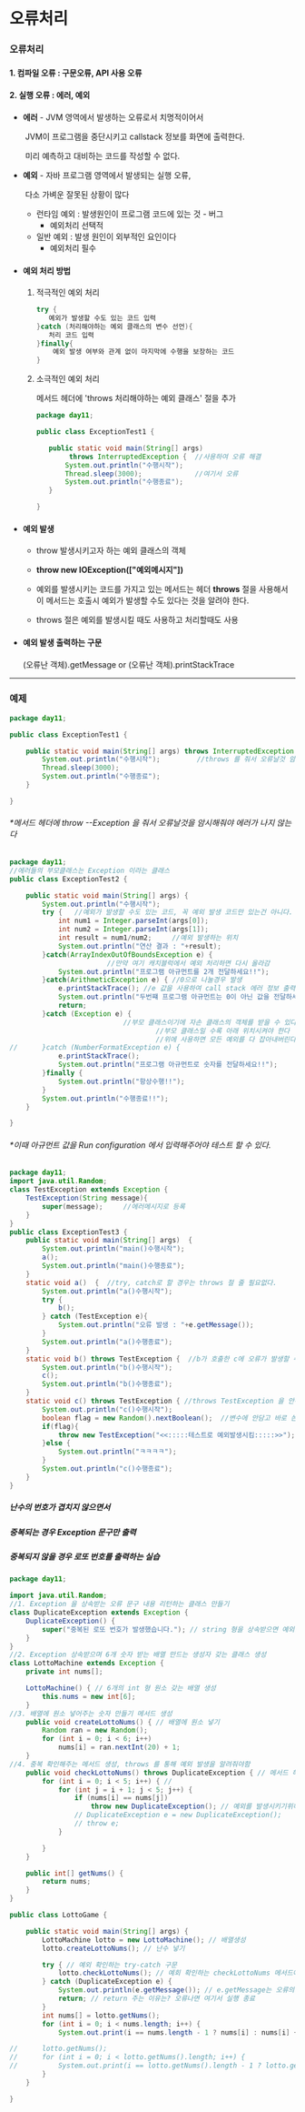 # 오류처리

### 오류처리

#### 1. 컴파일 오류 : 구문오류, API 사용 오류

#### 2. 실행 오류 : 에러, 예외

- **에러** - JVM 영역에서 발생하는 오류로서 치명적이어서

  ​		  JVM이 프로그램을 중단시키고 callstack 정보를 화면에 출력한다.

  ​		  미리 예측하고 대비하는 코드를 작성할 수 없다.

- **예외** - 자바 프로그램 영역에서 발생되는 실행 오류,

  ​		   다소 가벼운 잘못된 상황이 많다

  - 런타임 예외 : 발생원인이 프로그램 코드에 있는 것 - 버그
    - 예외처리 선택적
  - 일반 예외 : 발생 원인이 외부적인 요인이다
    - 예외처리 필수

- #### 예외 처리 방법

  1. 적극적인 예외 처리

     ```java
     try {
     	예외가 발생할 수도 있는 코드 입력
     }catch (처리해야하는 예외 클래스의 변수 선언){
     	처리 코드 입력
     }finally{
         예외 발생 여부와 관계 없이 마지막에 수행을 보장하는 코드
     }
     ```

  2. 소극적인 예외 처리

     메서드 헤더에 'throws 처리해야하는 예외 클래스' 절을 추가

     ```java
     package day11;
     
     public class ExceptionTest1 {
     
     	public static void main(String[] args) 
             throws InterruptedException {	//사용하여 오류 해결
     		System.out.println("수행시작");
     		Thread.sleep(3000);				//여기서 오류
     		System.out.println("수행종료");
     	}
     
     }
     ```

     

- #### 예외 발생

  - throw 발생시키고자 하는 예외 클래스의 객체

  - **throw new IOException(["예외메시지"])**
  - 예외를 발생시키는 코드를 가지고 있는 메서드는 헤더 **throws** 절을 사용해서 이 메서드는 호출시 예외가 발생할 수도 있다는 것을 알려야 한다.
  - throws 절은 예외를 발생시킬 때도 사용하고 처리할때도 사용



- #### 예외 발생 출력하는 구문

  (오류난 객체).getMessage    or    (오류난 객체).printStackTrace



---

###  예제

```java
package day11;

public class ExceptionTest1 {

	public static void main(String[] args) throws InterruptedException {
		System.out.println("수행시작");			//throws 를 줘서 오류날것 암시
		Thread.sleep(3000);
		System.out.println("수행종료");
	}

}
```

###### *메서드 헤더에 throw --Exception 을 줘서 오류날것을 암시해줘야 에러가 나지 않는다



```java
package day11;		
//에러들의 부모클래스는 Exception 이라는 클래스
public class ExceptionTest2 {

	public static void main(String[] args) {
		System.out.println("수행시작");
		try {	//예외가 발생할 수도 있는 코드, 꼭 예외 발생 코드만 있는건 아니다.
			int num1 = Integer.parseInt(args[0]);
			int num2 = Integer.parseInt(args[1]);
			int result = num1/num2;		//예외 발생하는 위치
			System.out.println("연산 결과 : "+result);
		}catch(ArrayIndexOutOfBoundsException e) {	
            			//만약 여기 캐치블럭에서 예외 처리하면 다시 올라감
			System.out.println("프로그램 아규먼트를 2개 전달하세요!!");
		}catch(ArithmeticException e) {	//0으로 나눌경우 발생
			e.printStackTrace(); //e 값을 사용하여 call stack 에러 정보 출력(비동기수행)
			System.out.println("두번쨰 프로그램 아규먼트는 0이 아닌 값을 전달하세요!!");
			return;
		}catch (Exception e) {	
            				//부모 클래스이기에 자손 클래스의 객체를 받을 수 있다.
									//부모 클래스일 수록 아래 위치시켜야 한다
									//위에 사용하면 모든 예외를 다 잡아내버린다
//		}catch (NumberFormatException e) {
			e.printStackTrace();
			System.out.println("프로그램 아규먼트로 숫자를 전달하세요!!");
		}finally {
			System.out.println("항상수행!!");	
		}
		System.out.println("수행종료!!");
	}

}
```

###### *이때 아규먼트 값을 Run configuration 에서 입력해주어야 테스트 할 수 있다.



```java
package day11;
import java.util.Random;
class TestException extends Exception {
	TestException(String message){
		super(message);		//에러메시지로 등록
	}
}
public class ExceptionTest3 {
	public static void main(String[] args)  {
		System.out.println("main()수행시작");
		a();
		System.out.println("main()수행종료");
	}
	static void a()  {	//try, catch로 할 경우는 throws 절 줄 필요없다.
		System.out.println("a()수행시작");
		try {
			b();
		} catch (TestException e){	
			System.out.println("오류 발생 : "+e.getMessage());
		}
		System.out.println("a()수행종료");
	}
	static void b() throws TestException {	//b가 호출한 c에 오류가 발생할 수 있지만 호출한 애한테 넘기겠다.
		System.out.println("b()수행시작");
		c();
		System.out.println("b()수행종료");
	}
	static void c() throws TestException { //throws TestException 을 안주면 오류 주고싶은 절에서 에러남
		System.out.println("c()수행시작");
		boolean flag = new Random().nextBoolean();	//변수에 안담고 바로 쓴 Random 구문,,한번만 사용 가능,,값은 true or false
		if(flag){
			throw new TestException("<<:::::테스트로 예외발생시킴:::::>>");
		}else {
			System.out.println("ㅋㅋㅋㅋ");
		}	
		System.out.println("c()수행종료");
	}	
}
```



##### 난수의 번호가 겹치지 않으면서 

##### 중복되는 경우 Exception 문구만 출력

##### 중복되지 않을 경우 로또 번호를 출력하는 실습

```java
package day11;

import java.util.Random;
//1. Exception 을 상속받는 오류 문구 내용 리턴하는 클래스 만들기
class DuplicateException extends Exception {
	DuplicateException() {
		super("중복된 로또 번호가 발생했습니다."); // string 형을 상속받으면 예외 메시지로 처리한다.
	}
}
//2. Exception 상속받으며 6개 숫자 받는 배열 만드는 생성자 갖는 클래스 생성
class LottoMachine extends Exception {
	private int nums[];

	LottoMachine() { // 6개의 int 형 원소 갖는 배열 생성
		this.nums = new int[6];
	}
//3. 배열에 원소 넣어주는 숫자 만들기 메서드 생성
	public void createLottoNums() { // 배열에 원소 넣기
		Random ran = new Random();
		for (int i = 0; i < 6; i++)
			nums[i] = ran.nextInt(20) + 1;
	}
//4. 중복 확인해주는 메서드 생성, throws 를 통해 예외 발생을 알려줘야함
	public void checkLottoNums() throws DuplicateException { // 메서드 헤더에 throws 를 보면 예외 클래스가 어떤건지 알 수있다
		for (int i = 0; i < 5; i++) { //
			for (int j = i + 1; j < 5; j++) {
				if (nums[i] == nums[j])
					throw new DuplicateException(); // 예외를 발생시키기위해 throw를 발생시킴..throw 뒤에는 꼭 예외객체가 있어야한다.
				// DuplicateException e = new DuplicateException();
				// throw e;
			}

		}
	}

	public int[] getNums() {
		return nums;
	}
}

public class LottoGame {

	public static void main(String[] args) {
		LottoMachine lotto = new LottoMachine(); // 배열생성
		lotto.createLottoNums(); // 난수 넣기

		try { // 예외 확인하는 try-catch 구문
			lotto.checkLottoNums(); // 예회 확인하는 checkLottoNums 메서드에서 오류발생하면 catch
		} catch (DuplicateException e) {
			System.out.println(e.getMessage()); // e.getMessage는 오류의 메시지
			return; // return 주는 이유는? 오류나면 여기서 실행 종료
		}
		int nums[] = lotto.getNums();
		for (int i = 0; i < nums.length; i++) {
			System.out.print(i == nums.length - 1 ? nums[i] : nums[i] + ",");

//		lotto.getNums();
//		for (int i = 0; i < lotto.getNums().length; i++) {
//			System.out.print(i == lotto.getNums().length - 1 ? lotto.getNums()[i] : lotto.getNums()[i] + ",");
		}
	}

}
```

